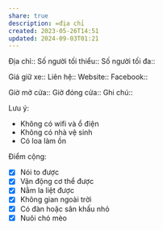 ```yaml
---
share: true
description: =địa chỉ
created: 2023-05-26T14:51
updated: 2024-09-03T01:21
---
```

Địa chỉ:: 
Số người tối thiểu:: 
Số người tối đa:: 
 
Giá giữ xe:: 
Liên hệ::
Website::
Facebook::

Giờ mở cửa::
Giờ đóng cửa::
Ghi chú::

Lưu ý:
- Không có wifi và ổ điện
- Không có nhà vệ sinh
- Có loa làm ồn

Điểm cộng:
- [x] Nói to được
- [x] Vận động cơ thể được
- [x] Nằm la liệt được
- [x] Không gian ngoài trời
- [x] Có đàn hoặc sân khấu nhỏ
- [x] Nuôi chó mèo
